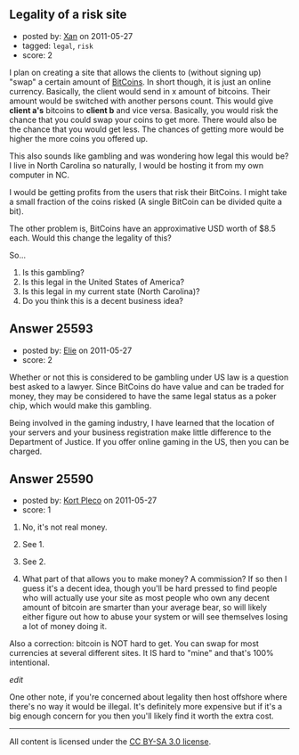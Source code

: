 ## Legality of a risk site

- posted by: [Xan](https://stackexchange.com/users/-1/10856-xan) on 2011-05-27
- tagged: `legal`, `risk`
- score: 2

I plan on creating a site that allows the clients to (without signing up) "swap" a certain amount of [BitCoins][1].  In short though, it is just an online currency.  Basically, the client would send in x amount of bitcoins.  Their amount would be switched with another persons count.  This would give **client a's** bitcoins to **client b** and vice versa.  Basically, you would risk the chance that you could swap your coins to get more.  There would also be the chance that you would get less.  The chances of getting more would be higher the more coins you offered up.

This also sounds like gambling and was wondering how legal this would be?  I live in North Carolina so naturally, I would be hosting it from my own computer in NC.

I would be getting profits from the users that risk their BitCoins.  I might take a small fraction of the coins risked (A single BitCoin can be divided quite a bit).

The other problem is, BitCoins have an approximative USD worth of $8.5 each.  Would this change the legality of this?

So...

 1. Is this gambling?
 2. Is this legal in the United States of America?
 3. Is this legal in my current state (North Carolina)?
 4. Do you think this is a decent business idea?

 


  [1]: http://en.wikipedia.org/wiki/Bitcoin


## Answer 25593

- posted by: [Elie](https://stackexchange.com/users/-1/1752-elie) on 2011-05-27
- score: 2

Whether or not this is considered to be gambling under US law is a question best asked to a lawyer. Since BitCoins do have value and can be traded for money, they may be considered to have the same legal status as a poker chip, which would make this gambling.

Being involved in the gaming industry, I have learned that the location of your servers and your business registration make little difference to the Department of Justice. If you offer online gaming in the US, then you can be charged.


## Answer 25590

- posted by: [Kort Pleco](https://stackexchange.com/users/-1/7876-kort-pleco) on 2011-05-27
- score: 1

1. No, it's not real money.

2. See 1.

3. See 2.

4. What part of that allows you to make money? A commission? If so then I guess it's a decent idea, though you'll be hard pressed to find people who will actually use your site as most people who own any decent amount of bitcoin are smarter than your average bear, so will likely either figure out how to abuse your system or will see themselves losing a lot of money doing it.

Also a correction: bitcoin is NOT hard to get. You can swap for most currencies at several different sites. It IS hard to "mine" and that's 100% intentional. 

*edit*

One other note, if you're concerned about legality then host offshore where there's no way it would be illegal. It's definitely more expensive but if it's a big enough concern for you then you'll likely find it worth the extra cost.



---

All content is licensed under the [CC BY-SA 3.0 license](https://creativecommons.org/licenses/by-sa/3.0/).
